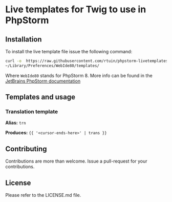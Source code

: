 # Live templates for Twig to use in PhpStorm

## Installation
To install the live template file issue the following command:

```bash
curl -o  https://raw.githubusercontent.com/rtuin/phpstorm-livetemplates-twig/master/Twig.xml \
~/Library/Preferences/WebIde80/templates/
```
Where `WebIde80` stands for PhpStorm 8. More info can be found in the [JetBrains PhpStorm documentation](https://www.jetbrains.com/phpstorm/help/live-templates.html#d766914e117)

## Templates and usage

### Translation template

**Alias:** `trn`

**Produces:** `{{ '<cursor-ends-here>' | trans }}`


## Contributing
Contributions are more than welcome. Issue a pull-request for your contributions.

## License
Please refer to the LICENSE.md file.
